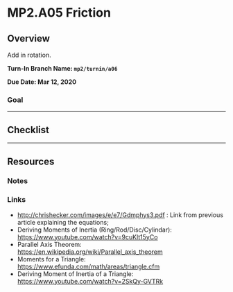MP2.A05 Friction
======

## Overview
Add in rotation.  

**Turn-In Branch Name: `mp2/turnin/a06`**

**Due Date: Mar 12, 2020**

### Goal 

------

## Checklist

------

## Resources

### Notes


### Links
- http://chrishecker.com/images/e/e7/Gdmphys3.pdf : Link from previous article explaining the equations;
- Deriving Moments of Inertia (Ring/Rod/Disc/Cylindar): https://www.youtube.com/watch?v=9cuKlt15yCo
- Parallel Axis Theorem: https://en.wikipedia.org/wiki/Parallel_axis_theorem
- Moments for a Triangle: https://www.efunda.com/math/areas/triangle.cfm
- Deriving Moment of Inertia of a Triangle: https://www.youtube.com/watch?v=2SkQy-GVTRk  